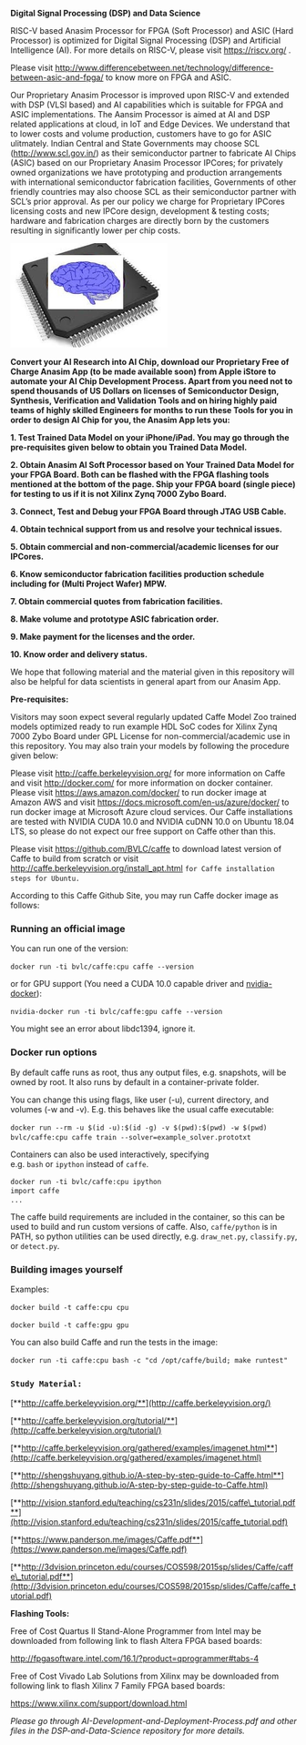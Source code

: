 **Digital Signal Processing (DSP) and Data Science**

  

RISC-V based Anasim Processor for FPGA (Soft Processor) and ASIC (Hard
Processor) is optimized for Digital Signal Processing (DSP) and
Artificial Intelligence (AI). For more details on RISC-V, please visit
<span lang="zxx"><span class="underline"><https://riscv.org/></span></span>
.

  

Please visit
<span lang="zxx"><span class="underline"><http://www.differencebetween.net/technology/difference-between-asic-and-fpga/></span></span>
to know more on FPGA and ASIC.

  

<span id="__DdeLink__144_360745694"></span> Our Proprietary Anasim
Processor is improved upon RISC-V and extended with DSP (VLSI based) and
AI capabilities which is suitable for FPGA and ASIC implementations. The
Aansim Processor is aimed at AI and DSP related applications at cloud,
in IoT and Edge Devices. We understand that to lower costs and volume
production, customers have to go for ASIC ulitmately. Indian Central and
State Governments may choose SCL
(<span lang="zxx"><span class="underline"><http://www.scl.gov.in/></span></span>)
as their semiconductor partner to fabricate AI Chips (ASIC) based on our
Proprietary Anasim Processor IPCores; for privately owned organizations
we have prototyping and production arrangements with international
semiconductor fabrication facilities, Governments of other friendly
countries may also choose SCL as their semiconductor partner with SCL’s
prior approval. As per our policy we charge for Proprietary IPCores
licensing costs and new IPCore design, development & testing costs;
hardware and fabrication charges are directly born by the customers
resulting in significantly lower per chip costs.

  

  

  

![](dsp-and-data-science_html_1da49f1f1483ef20.jpg)  

  

  

  

  

  

**Convert your AI Research into AI Chip, download our Proprietary Free
of Charge Anasim App (to be made available soon) from Apple iStore to
automate your AI Chip Development Process. Apart from you need not to
spend thousands of US Dollars on licenses of Semiconductor Design,
Synthesis, Verification and Validation Tools and on hiring highly paid
teams of highly skilled Engineers for months to run these Tools for you
in order to design AI Chip for you, the Anasim App lets you:**

**1. Test Trained Data Model on your iPhone/iPad. You may go through the
pre-requisites given below to obtain you Trained Data Model.**

**2. Obtain Anasim AI Soft Processor based on Your Trained Data Model
for your FPGA Board. Both can be flashed with the FPGA flashing tools
mentioned at the bottom of the page. Ship your FPGA board (single piece)
for testing to us if it is not Xilinx Zynq 7000 Zybo Board.**

**3. Connect, Test and Debug your FPGA Board through JTAG USB Cable.**

**4. Obtain technical support from us and resolve your technical
issues.**

**5. Obtain commercial and non-commercial/academic licenses for our
IPCores.**

<span id="__DdeLink__139_3839206482"></span> **6. Know semiconductor
fabrication facilities production schedule including for (Multi Project
Wafer) MPW.**

**7. Obtain commercial quotes from fabrication facilities.**

**8. Make volume and prototype ASIC fabrication order.**

**9. Make payment for the licenses and the order.**

**10. Know order and delivery status.**

<span style="font-weight: normal">We hope that following material and
the material given in this repository will also be helpful for data
scientists in general apart from our Anasim App. </span>

  

**Pre-requisites:**

  

Visitors may soon expect several regularly updated Caffe Model Zoo
trained models optimized ready to run example HDL SoC codes for Xilinx
Zynq 7000 Zybo Board under GPL License for non-commercial/academic use
in this repository. You may also train your models by following the
procedure given below:

  

Please visit
<span lang="zxx"><span class="underline"><http://caffe.berkeleyvision.org/></span></span>
for more information on Caffe and visit
<span lang="zxx"><span class="underline"><http://docker.com/></span></span>
for more information on docker container. Please visit
<span lang="zxx"><span class="underline"><https://aws.amazon.com/docker/></span></span>
to run docker image at Amazon AWS and visit
<span lang="zxx"><span class="underline"><https://docs.microsoft.com/en-us/azure/docker/></span></span>
to run docker image at Microsoft Azure cloud services. Our Caffe
installations are tested with NVIDIA CUDA 10.0 and NVIDIA cuDNN 10.0 on
Ubuntu 18.04 LTS, so please do not expect our free support on Caffe
other than this.

  

  

Please visit
<span lang="zxx"><span class="underline"><https://github.com/BVLC/caffe></span></span>
to download latest version of Caffe to build from scratch or visit
<span lang="zxx"><span class="underline"><http://caffe.berkeleyvision.org/install_apt.html></span></span>
`for Caffe installation steps for Ubuntu.`

  

According to this Caffe Github Site, you may run Caffe docker image as
follows:

  

### <span id="__DdeLink__95_2003088534"></span> <span style="font-variant: normal"><span style="letter-spacing: normal"><span style="font-style: normal">**Running an official image**</span></span></span>

<span style="font-variant: normal"><span style="letter-spacing: normal"><span style="font-style: normal"><span style="font-weight: normal">You
can run one of the version:</span></span></span></span>

`docker run -ti bvlc/caffe:cpu caffe
--version`

<span style="font-variant: normal"><span style="letter-spacing: normal"><span style="font-style: normal"><span style="font-weight: normal">or
for GPU support (You need a CUDA 10.0 capable driver
and </span></span></span></span><span lang="zxx">[<span style="font-variant: normal"><span style="text-decoration: none"><span style="letter-spacing: normal"><span style="font-style: normal"><span style="font-weight: normal">nvidia-docker</span></span></span></span></span>](https://github.com/NVIDIA/nvidia-docker)</span><span style="font-variant: normal"><span style="letter-spacing: normal"><span style="font-style: normal"><span style="font-weight: normal">):</span></span></span></span>

`nvidia-docker run -ti bvlc/caffe:gpu caffe
--version`

<span style="font-variant: normal"><span style="letter-spacing: normal"><span style="font-style: normal"><span style="font-weight: normal">You
might see an error about libdc1394, ignore
it.</span></span></span></span>

### <span id="user-content-docker-run-options"></span> <span style="font-variant: normal"><span style="letter-spacing: normal"><span style="font-style: normal">**Docker run options**</span></span></span>

<span style="font-variant: normal"><span style="letter-spacing: normal"><span style="font-style: normal"><span style="font-weight: normal">By
default caffe runs as root, thus any output files, e.g. snapshots, will
be owned by root. It also runs by default in a container-private
folder.</span></span></span></span>

<span style="font-variant: normal"><span style="letter-spacing: normal"><span style="font-style: normal"><span style="font-weight: normal">You
can change this using flags, like user (-u), current directory, and
volumes (-w and -v). E.g. this behaves like the usual caffe
executable:</span></span></span></span>

`docker run --rm -u $(id -u):$(id -g) -v $(pwd):$(pwd) -w $(pwd)
bvlc/caffe:cpu caffe train
--solver=example_solver.prototxt`

<span style="font-variant: normal"><span style="letter-spacing: normal"><span style="font-style: normal"><span style="font-weight: normal">Containers
can also be used interactively, specifying
e.g. </span></span></span></span>`bash`<span style="font-variant: normal"><span style="letter-spacing: normal"><span style="font-style: normal"><span style="font-weight: normal"> or </span></span></span></span>`ipython`<span style="font-variant: normal"><span style="letter-spacing: normal"><span style="font-style: normal"><span style="font-weight: normal"> instead
of </span></span></span></span>`caffe`<span style="font-variant: normal"><span style="letter-spacing: normal"><span style="font-style: normal"><span style="font-weight: normal">.</span></span></span></span>

``` western
docker run -ti bvlc/caffe:cpu ipython
import caffe
...
```

<span style="font-variant: normal"><span style="letter-spacing: normal"><span style="font-style: normal"><span style="font-weight: normal">The
caffe build requirements are included in the container, so this can be
used to build and run custom versions of caffe.
Also, </span></span></span></span>`caffe/python`<span style="font-variant: normal"><span style="letter-spacing: normal"><span style="font-style: normal"><span style="font-weight: normal"> is
in PATH, so python utilities can be used directly,
e.g. </span></span></span></span>`draw_net.py`<span style="font-variant: normal"><span style="letter-spacing: normal"><span style="font-style: normal"><span style="font-weight: normal">, </span></span></span></span>`classify.py`<span style="font-variant: normal"><span style="letter-spacing: normal"><span style="font-style: normal"><span style="font-weight: normal">,
or </span></span></span></span>`detect.py`<span style="font-variant: normal"><span style="letter-spacing: normal"><span style="font-style: normal"><span style="font-weight: normal">.</span></span></span></span>

  

### <span style="font-variant: normal"><span style="letter-spacing: normal"><span style="font-style: normal">**Building images yourself**</span></span></span>

<span style="font-variant: normal"><span style="letter-spacing: normal"><span style="font-style: normal"><span style="font-weight: normal">Examples:</span></span></span></span>

`docker build -t caffe:cpu cpu`

`docker build -t caffe:gpu
gpu`

<span style="font-variant: normal"><span style="letter-spacing: normal"><span style="font-style: normal"><span style="font-weight: normal">You
can also build Caffe and run the tests in the
image:</span></span></span></span>

`docker run -ti caffe:cpu bash -c "cd /opt/caffe/build; make
runtest"`

  

### `Study Material:`

  

  

<span lang="zxx"><span class="underline">[**http://caffe.berkeleyvision.org/**](http://caffe.berkeleyvision.org/)</span></span>

  

<span lang="zxx"><span class="underline">[**http://caffe.berkeleyvision.org/tutorial/**](http://caffe.berkeleyvision.org/tutorial/)</span></span>

  

<span lang="zxx"><span class="underline">[**http://caffe.berkeleyvision.org/gathered/examples/imagenet.html**](http://caffe.berkeleyvision.org/gathered/examples/imagenet.html)</span></span>

  

<span lang="zxx"><span class="underline">[**http://shengshuyang.github.io/A-step-by-step-guide-to-Caffe.html**](http://shengshuyang.github.io/A-step-by-step-guide-to-Caffe.html)</span></span>

  

<span lang="zxx"><span class="underline">[**http://vision.stanford.edu/teaching/cs231n/slides/2015/caffe\_tutorial.pdf**](http://vision.stanford.edu/teaching/cs231n/slides/2015/caffe_tutorial.pdf)</span></span>

  

<span lang="zxx"><span class="underline">[**https://www.panderson.me/images/Caffe.pdf**](https://www.panderson.me/images/Caffe.pdf)</span></span>

  

<span lang="zxx"><span class="underline">[**http://3dvision.princeton.edu/courses/COS598/2015sp/slides/Caffe/caffe\_tutorial.pdf**](http://3dvision.princeton.edu/courses/COS598/2015sp/slides/Caffe/caffe_tutorial.pdf)</span></span>

  

**Flashing Tools:**

Free of Cost
<span style="font-variant: normal"><span style="letter-spacing: normal">Quartus
II Stand-Alone Programmer from Intel may be downloaded from following
link to flash Altera FPGA based
boards:</span></span>

<span lang="zxx"><span class="underline"><http://fpgasoftware.intel.com/16.1/?product=qprogrammer#tabs-4></span></span>

Free of Cost Vivado Lab Solutions from Xilinx may be downloaded from
following link to flash Xilinx 7 Family FPGA based
boards:

<span lang="zxx"><span class="underline"><https://www.xilinx.com/support/download.html></span></span>

  

*<span style="font-weight: normal">Please go through
AI-Development-and-Deployment-Process.pdf and other files in the
DSP-and-Data-Science repository for more details.</span>*
